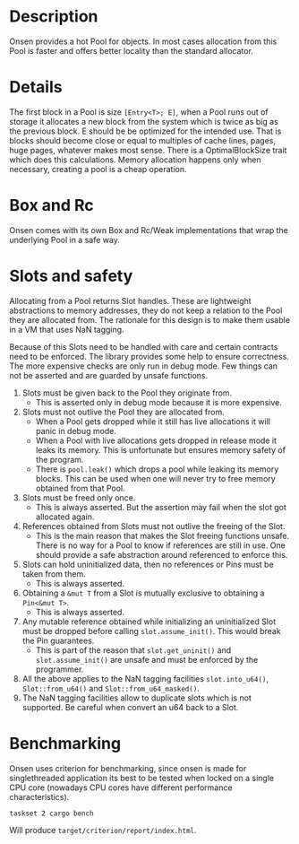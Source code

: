 # Description

Onsen provides a hot Pool for objects.  In most cases allocation from this Pool is faster and
offers better locality than the standard allocator.


# Details

The first block in a Pool is size `[Entry<T>; E]`, when a Pool runs out of storage it
allocates a new block from the system which is twice as big as the previous block.  E should
be be optimized for the intended use. That is blocks should become close or equal to multiples
of cache lines, pages, huge pages, whatever makes most sense. There is a OptimalBlockSize
trait which does this calculations. Memory allocation happens only when necessary, creating a
pool is a cheap operation.


# Box and Rc

Onsen comes with its own Box and Rc/Weak implementations that wrap the underlying Pool in a
safe way.

# Slots and safety

Allocating from a Pool returns Slot handles. These are lightweight abstractions to memory
addresses, they do not keep a relation to the Pool they are allocated from. The rationale for
this design is to make them usable in a VM that uses NaN tagging.

Because of this Slots need to be handled with care and certain contracts need to be
enforced. The library provides some help to ensure correctness. The more expensive checks are
only run in debug mode. Few things can not be asserted and are guarded by unsafe functions.

  1. Slots must be given back to the Pool they originate from.
     * This is asserted only in debug mode because it is more expensive.
  2. Slots must not outlive the Pool they are allocated from.
     * When a Pool gets dropped while it still has live allocations it will panic in debug
       mode.
     * When a Pool with live allocations gets dropped in release mode it leaks its memory.
       This is unfortunate but ensures memory safety of the program.
     * There is `pool.leak()` which drops a pool while leaking its memory blocks. This can be
       used when one will never try to free memory obtained from that Pool.
  3. Slots must be freed only once.
     * This is always asserted. But the assertion may fail when the slot got allocated again.
  4. References obtained from Slots must not outlive the freeing of the Slot.
     * This is the main reason that makes the Slot freeing functions unsafe. There is no way
       for a Pool to know if references are still in use. One should provide a safe
       abstraction around referenced to enforce this.
  5. Slots can hold uninitialized data, then no references or Pins must be taken from them.
     * This is always asserted.
  6. Obtaining a `&mut T` from a Slot is mutually exclusive to obtaining a `Pin<&mut T>`.
     * This is always asserted.
  7. Any mutable reference obtained while initializing an uninitialized Slot must be dropped
     before calling `slot.assume_init()`. This would break the Pin guarantees.
     * This is part of the reason that `slot.get_uninit()` and `slot.assume_init()` are
       unsafe and must be enforced by the programmer.
  8. All the above applies to the NaN tagging facilities `slot.into_u64()`, `Slot::from_u64()`
     and `Slot::from_u64_masked()`.
  9. The NaN tagging facilities allow to duplicate slots which is not supported. Be careful
     when convert an u64 back to a Slot.


# Benchmarking

Onsen uses criterion for benchmarking, since onsen is made for singlethreaded application its
best to be tested when locked on a single CPU core (nowadays CPU cores have different
performance characteristics).

```shell,ignore
taskset 2 cargo bench
```

Will produce `target/criterion/report/index.html`.

